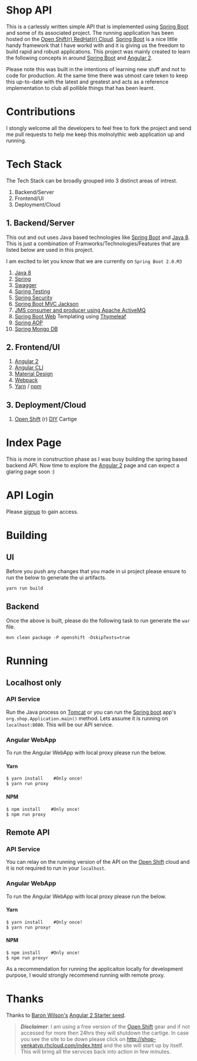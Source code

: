 # Shop API

This is a carlessly written simple API that is implemented using [Spring Boot] and some of its associated project. The running application has been hosted on the [Open Shift(r) RedHat(r) Cloud][open shift]. [Spring Boot] is a nice little handy framework that I have workd with and it is giving us the freedom to build rapid and robust applications. This project was mainly created to learn the following concepts in around [Spring Boot] and [Angular 2].

Please note this was built in the intentions of learning new stuff and not to code for production. At the same time there was utmost care teken to keep this up-to-date with the latest and greatest and acts as a reference implementation to club all pollible things that has been learnt.


# Contributions

I stongly welcome all the developers to feel free to fork the project and send me pull requests to help me keep this molnolythic web application up and running.

# Tech Stack

The Tech Stack can be broadly grouped into 3 distinct areas of intrest.

1. Backend/Server
2. Frontend/UI
3. Deployment/Cloud

## 1. Backend/Server
This out and out uses Java based technologies like [Spring Boot] and [Java 8]. This is just a combination of Framworks/Technologies/Features that are listed below are used in this project.

I am excited to let you know that we are currently on `Spring Boot 2.0.M3`

1. [Java 8]
2. [Spring]
2. [Swagger]
2. [Spring Testing]
3. [Spring Security]
4. [Spring Boot MVC Jackson]
5. [JMS consumer and producer using Apache ActiveMQ]
6. [Spring Boot Web] Templating using [Thymeleaf]
7. [Spring AOP]
8. [Spring Mongo DB]


## 2. Frontend/UI
 1. [Angular 2]
 2. [Angular CLI]
 3. [Material Design]
 4. [Webpack]
 5. [Yarn] / [npm]
 
 
## 3. Deployment/Cloud
1. [Open Shift] (r) [DIY] Cartige

# Index Page
This is more in construction phase as I was busy building the spring based backend API.
Now time to explore the [Angular 2] page and can expect a glaring page soon :)

# API Login

Please [signup] to gain access.

# Building

## UI
Before you push any changes that you made in ui project please ensure to run the below to generate the ui artifacts.
```
yarn run build
```
## Backend
Once the above is built, please do the following task to run generate the `war` file.

```
mvn clean package -P openshift -DskipTests=true
```


# Running

## Localhost only

### API Service

Run the Java process on [Tomcat] or you can run the [Spring boot] app's `org.shop.Application.main()` method.
Lets assume it is running on `localhost:8080`. This will be our API service.

### Angular WebApp

To run the Angular WebApp with local proxy please run the below.

#### Yarn
```
$ yarn install    #Only once!
$ yarn run proxy
```

#### NPM
```
$ npm install    #Only once!
$ npm run proxy
```

## Remote API

### API Service

You can relay on the running version of the API on the [Open Shift] cloud and it is not required to run in your `localhost`.

### Angular WebApp

To run the Angular WebApp with local proxy please run the below.

#### Yarn
```
$ yarn install    #Only once!
$ yarn run proxyr
```

#### NPM
```
$ npm install    #Only once!
$ npm run proxyr
```

As a recommendation for running the applicaiton locally for development purpose, I would strongly recommend running with remote proxy.


# Thanks
Thanks to [Baron Wilson's][Baron Wilson] [Angular 2 Starter seed][Angular Starter].



>**_Disclaimer_**: I am using a free version of the [Open Shift] gear and if not accessed for more then 24hrs they will shutdown the cartige. In case you see the site to be down please click on http://shop-venkatvp.rhcloud.com/index.html and the site will start up by itself. This will bring all the services back into action in few minutes.




[spring boot]: http://projects.spring.io/spring-boot/
[open shift]: https://www.openshift.com/
[Spring Testing]: https://docs.spring.io/spring-boot/docs/current/reference/html/boot-features-testing.html
[Swagger]: http://swagger.io/
[Spring Security]: https://projects.spring.io/spring-security/
[Spring Boot MVC Jackson]: http://docs.spring.io/spring-boot/docs/current/reference/html/howto-spring-mvc.html
[JMS consumer and producer using Apache ActiveMQ]:https://spring.io/guides/gs/messaging-jms/
[Thymeleaf]:https://spring.io/guides/gs/serving-web-content/
[Spring AOP]: https://docs.spring.io/spring/docs/current/spring-framework-reference/html/aop.html
[Spring Mongo DB]: https://spring.io/guides/gs/accessing-data-mongodb/
[Spring Boot Web]: https://spring.io/guides/gs/spring-boot/
[Angular 2]: https://angular.io/
[Angular CLI]: https://cli.angular.io/
[DIY]: https://github.com/openshift/origin-server/blob/master/documentation/oo_cartridge_guide.adoc#diy
[swagger api]: http://shop-venkatvp.rhcloud.com/swagger-ui.html
[Web Page]: http://shop-venkatvp.rhcloud.com/index.html
[Angular Starter]: https://github.com/thebaron24/angular-webapp
[Baron Wilson]: https://github.com/thebaron24
[Bootstrap 4]: https://v4-alpha.getbootstrap.com/
[Material Design]: https://material.angular.io/
[Webpack]: https://webpack.js.org/
[Yarn]: https://yarnpkg.com/
[Java 8]: http://www.oracle.com/technetwork/java/javase/8-whats-new-2157071.html
[TypeScripts]: https://www.typescriptlang.org/
[Spring]: http://spring.io
[Tomcat]: http://tomcat.apache.org/
[npm]: https://www.npmjs.com/
[signup]: [http://shop-venkatvp.rhcloud.com/#/signup]